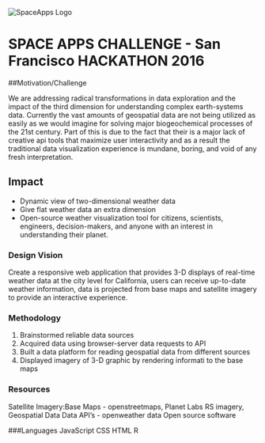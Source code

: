 ![SpaceApps Logo](desktop/data_viz/SF-SpaceApps-2016-logo.png)

# SPACE APPS CHALLENGE - San Francisco HACKATHON 2016

##Motivation/Challenge 

We are addressing radical transformations in data exploration and the impact of the third dimension for understanding complex earth-systems data. Currently the vast amounts of geospatial data are not being utilized as easily as we would imagine for solving major biogeochemical processes of the 21st century. Part of this is due to the fact that their is a major lack of creative api tools that maximize user interactivity and as a result the traditional data visualization experience is mundane, boring, and void of any fresh interpretation.

## Impact 

* Dynamic view of two-dimensional weather data
* Give flat weather data an extra dimension
* Open-source weather visualization tool for citizens, scientists, engineers, decision-makers, and anyone with an interest in understanding their planet. 

### Design Vision

Create a responsive web application that provides 3-D displays of real-time weather data at the city level for California, users can receive up-to-date weather information, data is projected from base maps and satellite imagery to provide an interactive experience.

### Methodology
1. Brainstormed reliable data sources
2. Acquired data using browser-server data requests to API
3. Built a data platform for reading geospatial data from different sources
4. Displayed imagery of 3-D graphic by rendering informati to the base maps	


### Resources
Satellite Imagery:Base Maps - openstreetmaps, Planet Labs RS imagery,
Geospatial Data Data API’s - openweather data
 Open source software

###Languages
JavaScript
CSS
HTML
R
